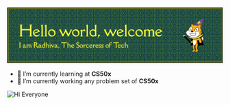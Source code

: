 ![magicHeader](img/magicalHeader.png)

<!--
**Radhiva18/Radhiva18** is a ✨ _special_ ✨ repository because its `README.md` (this file) appears on your GitHub profile.

Here are some ideas to get you started:

- 🔭 I’m currently working on ...
- 🌱 I’m currently learning ...
- 👯 I’m looking to collaborate on ...
- 🤔 I’m looking for help with ...
- 💬 Ask me about ...
- 📫 How to reach me: ...
- 😄 Pronouns: ...
- ⚡ Fun fact: ...
-->
- 🌱 I’m currently learning at **CS50x**
- 🔭 I’m currently working any problem set of **CS50x**

![Hi Everyone](https://media0.giphy.com/media/v1.Y2lkPTc5MGI3NjExc3dvNHF3YWptcGc4MmNzM21paHkxczY4M3g4Mml3dnp6NWx6YnR4NCZlcD12MV9pbnRlcm5hbF9naWZfYnlfaWQmY3Q9Zw/3pZipqyo1sqHDfJGtz/giphy.gif)

